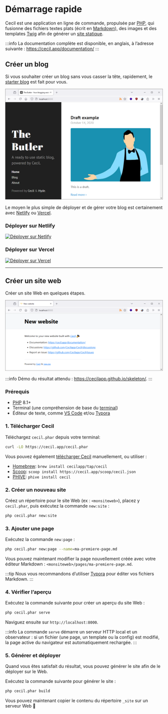 <!--
title: Démarrage rapide
description: "Créez un nouveau site web et prévisualiser le localement."
date: 2021-11-03
updated: 2025-05-11
slug: demarrage-rapide
menu: home
-->
# Démarrage rapide

Cecil est une application en ligne de commande, propulsée par [PHP](https://www.php.net), qui fusionne des fichiers textes plats (écrit en [Markdown](https://daringfireball.net/projects/markdown/)), des images et des templates [Twig](https://twig.symfony.com/) afin de générer un [site statique](https://fr.wikipedia.org/wiki/Site_web_statique).

:::info
La documentation complète est disponible, en anglais, à l’adresse suivante : <https://cecil.app/documentation/>
:::

## Créer un blog

Si vous souhaiter créer un blog sans vous casser la tête, rapidement, le [starter blog](https://github.com/Cecilapp/the-butler#readme) est fait pour vous.

[![Exemple de nouveau blog](/docs/cecil-newblog.png)](https://github.com/Cecilapp/the-butler#readme)

Le moyen le plus simple de déployer et de gérer votre blog est certainement avec [Netlify](https://cecil.app/hosting/netlify/deploy/) ou [Vercel](https://cecil.app/hosting/vercel/deploy/).

### Déployer sur Netlify

[![Déployer sur Netlify](https://www.netlify.com/img/deploy/button.svg)](https://cecil.app/hosting/netlify/deploy/)

### Déployer sur Vercel

[![Déployer sur Vercel](https://vercel.com/button/default.svg)](https://cecil.app/hosting/vercel/deploy/)

----

## Créer un site web

Créer un site Web en quelques étapes.

[![Example de nouveau site](/docs/cecil-newsite.png)](https://cecilapp.github.io/skeleton/)

:::info
Démo du résultat attendu : <https://cecilapp.github.io/skeleton/>.
:::

### Prérequis

- [PHP](https://php.net/manual/fr/install.php) 8.1+
- Terminal (une compréhension de base du [terminal](https://fr.wikipedia.org/wiki/%C3%89mulateur_de_terminal))
- Éditeur de texte, comme [VS Code](https://code.visualstudio.com) et/ou [Typora](https://typora.io)

### 1. Télécharger Cecil

Téléchargez `cecil.phar` depuis votre terminal:

```bash
curl -LO https://cecil.app/cecil.phar
```

Vous pouvez également [télécharger Cecil](https://cecil.app/download/) manuellement, ou utiliser :

- [Homebrew](https://brew.sh): `brew install cecilapp/tap/cecil`
- [Scoop](https://scoop.sh): `scoop install https://cecil.app/scoop/cecil.json`
- [PHIVE](https://phar.io): `phive install cecil`

### 2. Créer un nouveau site

Créez un répertoire pour le site Web (ex : `<monsiteweb>`), placez y `cecil.phar`, puis exécutez la commande `new:site` :

```bash
php cecil.phar new:site
```

### 3. Ajouter une page

Exécutez la commande `new:page` :

```bash
php cecil.phar new:page --name=ma-premiere-page.md
```

Vous pouvez maintenant modifier la page nouvellement créée avec votre éditeur Markdown : `<monsiteweb>/pages/ma-premiere-page.md`.

:::tip
Nous vous recommandons d’utiliser [Typora](https://www.typora.io) pour éditer vos fichiers Markdown.
:::

### 4. Vérifier l’aperçu

Exécutez la commande suivante pour créer un aperçu du site Web :

```bash
php cecil.phar serve
```

Naviguez ensuite sur `http://localhost:8000`.

:::info
La commande `serve` démarre un serveur HTTP local et un observateur : si un fichier (une page, un template ou la config) est modifié, la page active du navigateur est automatiquement rechargée.
:::

### 5. Générer et déployer

Quand vous êtes satisfait du résultat, vous pouvez générer le site afin de le déployer sur le Web.

Exécutez la commande suivante pour générer le site :

```bash
php cecil.phar build
```

Vous pouvez maintenant copier le contenu du répertoire `_site` sur un serveur Web 🎉
